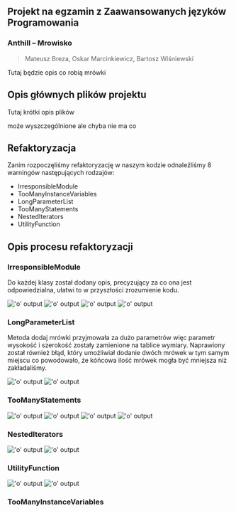 
## Projekt na egzamin z Zaawansowanych języków Programowania
### Anthill – Mrowisko
> Mateusz Breza, Oskar Marcinkiewicz, Bartosz Wiśniewski

Tutaj będzie opis co robią mrówki 


## Opis głównych plików projektu

Tutaj krótki opis plików

może wyszczególnione ale chyba nie ma co


## Refaktoryzacja

Zanim rozpoczęliśmy refaktoryzację w naszym kodzie odnaleźliśmy 8 warningów następujących rodzajów:
- IrresponsibleModule
- TooManyInstanceVariables
- LongParameterList
- TooManyStatements
- NestedIterators
- UtilityFunction




## Opis procesu refaktoryzacji

### IrresponsibleModule

Do każdej klasy został dodany opis, precyzujący za co ona jest odpowiedzialna, ułatwi to w przyszłości zrozumienie kodu.

!['o' output](https://i.imgur.com/m1eYaEZ.png)
!['o' output](https://i.imgur.com/cQ0UTrD.png)
!['o' output](https://i.imgur.com/6bKRrl4.png)
!['o' output](https://i.imgur.com/qW5GEPh.png)

### LongParameterList

Metoda dodaj mrówki przyjmowała za dużo parametrów więc parametr wysokość i szerokość zostały zamienione na tablice wymiary.
Naprawiony został również błąd, który umożliwiał dodanie dwóch mrówek w tym samym miejscu co powodowało, że kóńcowa ilość mrówek mogła być mniejsza niż zakładaliśmy.

!['o' output](https://i.imgur.com/AtD5Jhg.png)
!['o' output](https://i.imgur.com/XBym7nV.png)


### TooManyStatements

!['o' output](https://i.imgur.com/aJO9x78.png)
!['o' output](https://i.imgur.com/yJvETmE.png)
!['o' output](https://i.imgur.com/N9u2YrS.png)
!['o' output](https://i.imgur.com/t3iF9Ao.png)


### NestedIterators
!['o' output](https://i.imgur.com/nQ4a9Ze.png)
!['o' output](https://i.imgur.com/tV9dgdS.png)
### UtilityFunction

!['o' output](https://i.imgur.com/nUDBCYF.png)
!['o' output](https://i.imgur.com/XohrsVE.png)

### TooManyInstanceVariables
